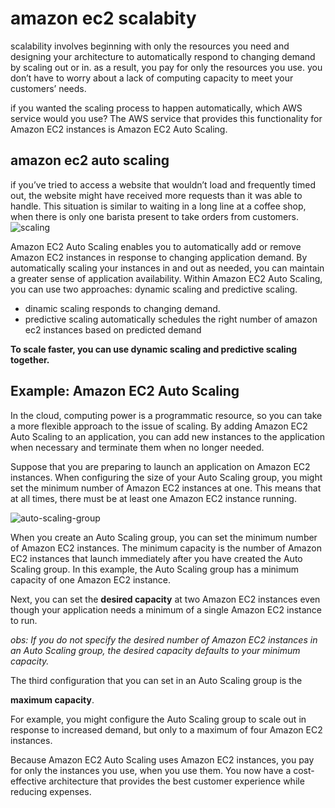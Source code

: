 # amazon ec2 scalabity 

scalability involves beginning with only the resources you need and designing your architecture to automatically respond to changing demand by scaling out or in. 
as a result, you pay for only the resources you use. 
you don’t have to worry about a lack of computing capacity to meet your customers’ needs.

if you wanted the scaling process to happen automatically, which AWS service would you use? 
The AWS service that provides this functionality for Amazon EC2 instances is Amazon EC2 Auto Scaling.

## amazon ec2 auto scaling

if you’ve tried to access a website that wouldn’t load and frequently timed out, the website might have received more requests than it was able to handle. This situation is similar to waiting in a long line at a coffee shop, when there is only one barista present to take orders from customers.
![scaling](https://explore.skillbuilder.aws/files/a/w/aws_prod1_docebosaas_com/1742914800/KxL1Ynp9z42vnMLODBkihQ/tincan/fe470bc5add63f94f005d3da17a6db8131e78b9e/assets/CPE%20Digital%20-%20Amazon%20EC2%20Auto%20Scaling.png)

Amazon EC2 Auto Scaling enables you to automatically add or remove Amazon EC2 instances in response to changing application demand. 
By automatically scaling your instances in and out as needed, you can maintain a greater sense of application availability.
Within Amazon EC2 Auto Scaling, you can use two approaches: dynamic scaling and predictive scaling.

- dinamic scaling responds to changing demand.
- predictive scaling automatically schedules the right number of amazon ec2 instances based on predicted demand

**To scale faster, you can use dynamic scaling and predictive scaling together.**

## Example: Amazon EC2 Auto Scaling

In the cloud, computing power is a programmatic resource, so you can take a more flexible approach to the issue of scaling. 
By adding Amazon EC2 Auto Scaling to an application, you can add new instances to the application when necessary and terminate them when no longer needed.

Suppose that you are preparing to launch an application on Amazon EC2 instances. 
When configuring the size of your Auto Scaling group, you might set the minimum number of Amazon EC2 instances at one. 
This means that at all times, there must be at least one Amazon EC2 instance running.

![auto-scaling-group](https://explore.skillbuilder.aws/files/a/w/aws_prod1_docebosaas_com/1742914800/KxL1Ynp9z42vnMLODBkihQ/tincan/fe470bc5add63f94f005d3da17a6db8131e78b9e/assets/CPE%20Digital%20-%20Auto%20Scaling%20pt%202.png)

When you create an Auto Scaling group, you can set the minimum number of Amazon EC2 instances. The minimum capacity is the number of Amazon EC2 instances that launch immediately after you have created the Auto Scaling group. 
In this example, the Auto Scaling group has a minimum capacity of one Amazon EC2 instance.

Next, you can set the **desired capacity** at two Amazon EC2 instances even though your application needs a minimum of a single Amazon EC2 instance to run.

*obs: If you do not specify the desired number of Amazon EC2 instances in an Auto Scaling group, the desired capacity defaults to your minimum capacity.*

The third configuration that you can set in an Auto Scaling group is the 

**maximum capacity**. 

For example, you might configure the Auto Scaling group to scale out in response to increased demand, but only to a maximum of four Amazon EC2 instances.

Because Amazon EC2 Auto Scaling uses Amazon EC2 instances, you pay for only the instances you use, when you use them. You now have a cost-effective architecture that provides the best customer experience while reducing expenses.
